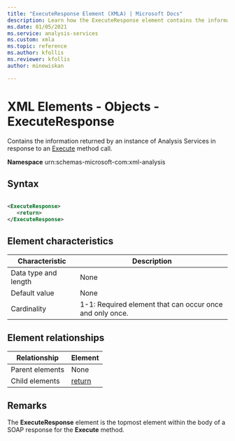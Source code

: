 ```yaml
---
title: "ExecuteResponse Element (XMLA) | Microsoft Docs"
description: Learn how the ExecuteResponse element contains the information returned by an instance of Analysis Services in response to an Execute method call.
ms.date: 01/05/2021
ms.service: analysis-services
ms.custom: xmla
ms.topic: reference
ms.author: kfollis
ms.reviewer: kfollis
author: minewiskan

---
```

# XML Elements - Objects - ExecuteResponse

  Contains the information returned by an instance of Analysis Services in response to an [Execute](xml-elements-methods-execute.md) method call.  
  
 **Namespace** urn:schemas-microsoft-com:xml-analysis  
  
## Syntax  
  
```xml  
  
<ExecuteResponse>  
   <return>  
</ExecuteResponse>  
```  
  
## Element characteristics  
  
|Characteristic|Description|  
|--------------------|-----------------|  
|Data type and length|None|  
|Default value|None|  
|Cardinality|1-1: Required element that can occur once and only once.|  
  
## Element relationships  
  
|Relationship|Element|  
|------------------|-------------|  
|Parent elements|None|  
|Child elements|[return](xml-elements-properties/return-element-xmla.md)|  
  
## Remarks

 The **ExecuteResponse** element is the topmost element within the body of a SOAP response for the **Execute** method.